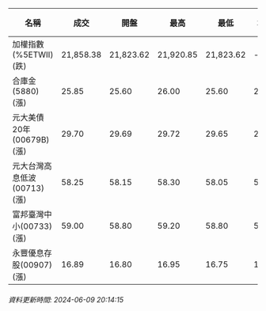 | 名稱 | 成交 | 開盤 | 最高 | 最低 | 均價 | 成交金額(億) | 昨收 | 漲跌幅 | 漲跌 | 總量 | 昨量 | 振幅 |
| -------- | -------- | -------- | -------- |-------- | -------- | -------- |-------- |-------- |-------- | -------- | -------- |-------- |
|加權指數(%5ETWII) (跌)|21,858.38|21,823.62|21,920.85|21,823.62|-|4,516.02|21,902.70|0.20%|44.32|9,346,245|0|0.44%|
|合庫金(5880) (漲)|25.85|25.60|26.00|25.60|25.85|4.37|25.60|0.98%|0.25|16,886|11,163|1.56%|
|元大美債20年(00679B) (漲)|29.70|29.69|29.72|29.65|29.69|10.54|29.68|0.07%|0.02|35,509|46,120|0.24%|
|元大台灣高息低波(00713) (漲)|58.25|58.15|58.30|58.05|58.20|4.63|58.15|0.17%|0.10|7,962|12,207|0.43%|
|富邦臺灣中小(00733) (漲)|59.00|58.80|59.20|58.80|58.99|1.30|58.80|0.34%|0.20|2,207|2,142|0.68%|
|永豐優息存股(00907) (漲)|16.89|16.80|16.95|16.75|16.88|0.614|16.77|0.72%|0.12|3,639|3,531|1.19%|
###### 資料更新時間: 2024-06-09 20:14:15